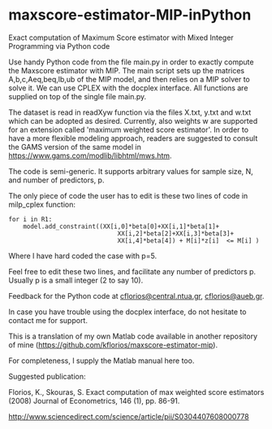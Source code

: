 # maxscore-estimator-MIP-inPython

Exact computation of Maximum Score estimator with Mixed Integer Programming via Python code 

Use handy Python code from the file main.py in order to exactly compute the Maxscore estimator with MIP. 
The main script sets up the matrices A,b,c,Aeq,beq,lb,ub of the MIP model, and then relies on a MIP solver to solve it.
We can use CPLEX with the docplex interface. All functions are supplied on top of the single file main.py. 

The dataset is read in readXyw function via the files X.txt, y.txt and w.txt which can be adopted as desired.
Currently, also weights w are supported for an extension called 'maximum weighted score estimator'.
In order to have a more flexible modeling approach, readers are suggested to consult the GAMS version
of the same model in https://www.gams.com/modlib/libhtml/mws.htm.

The code is semi-generic. It supports arbitrary values for sample size, N, and number of predictors, p.

The only piece of code the user has to edit is these two lines of code in milp_cplex function:

    for i in R1:
        model.add_constraint((XX[i,0]*beta[0]+XX[i,1]*beta[1]+
                                  XX[i,2]*beta[2]+XX[i,3]*beta[3]+
                                  XX[i,4]*beta[4]) + M[i]*z[i]  <= M[i] )

Where I have hard coded the case with p=5.

Feel free to edit these two lines, and facilitate any number of predictors p. Usually p is a small integer (2 to say 10).

Feedback for the Python code at cflorios@central.ntua.gr, cflorios@aueb.gr.

In case you have trouble using the docplex interface, do not hesitate to contact me for support.

This is a translation of my own Matlab code available in another repository of mine (https://github.com/kflorios/maxscore-estimator-mip).

For completeness, I supply the Matlab manual here too.

Suggested publication:  

Florios, K., Skouras, S. 
Exact computation of max weighted score estimators
(2008) Journal of Econometrics, 146 (1), pp. 86-91.

http://www.sciencedirect.com/science/article/pii/S0304407608000778 
